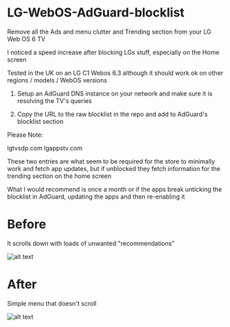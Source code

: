 # LG-WebOS-AdGuard-blocklist

Remove all the Ads and menu clutter and Trending section from your LG Web OS 6 TV

I noticed a speed increase after blocking LGs stuff, especially on the Home screen

Tested in the UK on an LG C1 Webos 6.3 although it should work ok on other regions / models / WebOS versions

1. Setup an AdGuard DNS instance on your network and make sure it is resolving the TV's queries

2. Copy the URL to the raw blocklist in the repo and add to AdGuard's blocklist section 


Please Note: 

lgtvsdp.com
lgappstv.com

These two  entries are what seem to be required for the store to minimally work and fetch app updates,
but if unblocked they fetch information for the trending section on the home screen 

What I would recommend is once a month or if the apps break unticking the blocklist in AdGuard, 
updating the apps and then re-enabling it

# Before
It scrolls down with loads of unwanted "recommendations"

![alt text](https://i.imgur.com/PESvJUh.jpg)




# After 
Simple menu that doesn't scroll 

![alt text](https://i.imgur.com/ji2Q6U7.jpg)


